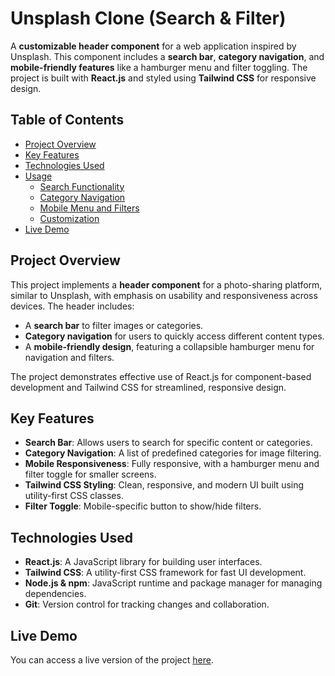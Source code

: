 # Unsplash Clone (Search & Filter)

A **customizable header component** for a web application inspired by Unsplash. This component includes a **search bar**, **category navigation**, and **mobile-friendly features** like a hamburger menu and filter toggling. The project is built with **React.js** and styled using **Tailwind CSS** for responsive design.

## Table of Contents

- [Project Overview](#project-overview)
- [Key Features](#key-features)
- [Technologies Used](#technologies-used)
- [Usage](#usage)
  - [Search Functionality](#search-functionality)
  - [Category Navigation](#category-navigation)
  - [Mobile Menu and Filters](#mobile-menu-and-filters)
  - [Customization](#customization)
- [Live Demo](#live-demo)

## Project Overview

This project implements a **header component** for a photo-sharing platform, similar to Unsplash, with emphasis on usability and responsiveness across devices. The header includes:

- A **search bar** to filter images or categories.
- **Category navigation** for users to quickly access different content types.
- A **mobile-friendly design**, featuring a collapsible hamburger menu for navigation and filters.

The project demonstrates effective use of React.js for component-based development and Tailwind CSS for streamlined, responsive design.

## Key Features

- **Search Bar**: Allows users to search for specific content or categories.
- **Category Navigation**: A list of predefined categories for image filtering.
- **Mobile Responsiveness**: Fully responsive, with a hamburger menu and filter toggle for smaller screens.
- **Tailwind CSS Styling**: Clean, responsive, and modern UI built using utility-first CSS classes.
- **Filter Toggle**: Mobile-specific button to show/hide filters.

## Technologies Used

- **React.js**: A JavaScript library for building user interfaces.
- **Tailwind CSS**: A utility-first CSS framework for fast UI development.
- **Node.js & npm**: JavaScript runtime and package manager for managing dependencies.
- **Git**: Version control for tracking changes and collaboration.

## Live Demo

You can access a live version of the project [here](https://praveen-unsplash-clone-reactjs.netlify.app/).
